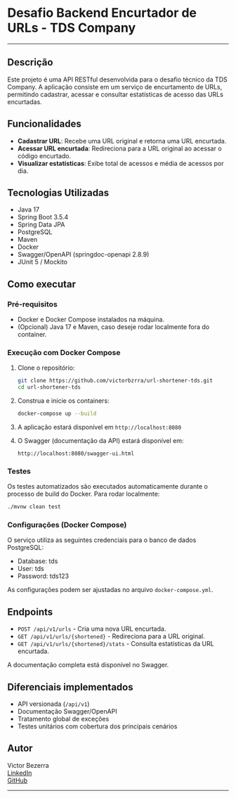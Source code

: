 
# Desafio Backend Encurtador de URLs - TDS Company

---

## Descrição

Este projeto é uma API RESTful desenvolvida para o desafio técnico da TDS Company. A aplicação consiste em um serviço de encurtamento de URLs, permitindo cadastrar, acessar e consultar estatísticas de acesso das URLs encurtadas.

## Funcionalidades

- **Cadastrar URL**: Recebe uma URL original e retorna uma URL encurtada.
- **Acessar URL encurtada**: Redireciona para a URL original ao acessar o código encurtado.
- **Visualizar estatísticas**: Exibe total de acessos e média de acessos por dia.

## Tecnologias Utilizadas

- Java 17
- Spring Boot 3.5.4
- Spring Data JPA
- PostgreSQL
- Maven
- Docker
- Swagger/OpenAPI (springdoc-openapi 2.8.9)
- JUnit 5 / Mockito

## Como executar

### Pré-requisitos

- Docker e Docker Compose instalados na máquina.
- (Opcional) Java 17 e Maven, caso deseje rodar localmente fora do container.

### Execução com Docker Compose

1. Clone o repositório:
   ```bash
   git clone https://github.com/victorbzrra/url-shortener-tds.git
   cd url-shortener-tds
   ```

2. Construa e inicie os containers:
   ```bash
   docker-compose up --build
   ```

3. A aplicação estará disponível em `http://localhost:8080`

4. O Swagger (documentação da API) estará disponível em:
   ```
   http://localhost:8080/swagger-ui.html
   ```

### Testes

Os testes automatizados são executados automaticamente durante o processo de build do Docker. Para rodar localmente:

```bash
./mvnw clean test
```

### Configurações (Docker Compose)

O serviço utiliza as seguintes credenciais para o banco de dados PostgreSQL:
- Database: tds
- User: tds
- Password: tds123

As configurações podem ser ajustadas no arquivo `docker-compose.yml`.

## Endpoints

- `POST /api/v1/urls` - Cria uma nova URL encurtada.
- `GET /api/v1/urls/{shortened}` - Redireciona para a URL original.
- `GET /api/v1/urls/{shortened}/stats` - Consulta estatísticas da URL encurtada.

A documentação completa está disponível no Swagger.

## Diferenciais implementados

- API versionada (`/api/v1`)
- Documentação Swagger/OpenAPI
- Tratamento global de exceções
- Testes unitários com cobertura dos principais cenários

## Autor

Victor Bezerra  
[LinkedIn](https://www.linkedin.com/in/victorbzrra)  
[GitHub](https://github.com/victorbzrra)

---
